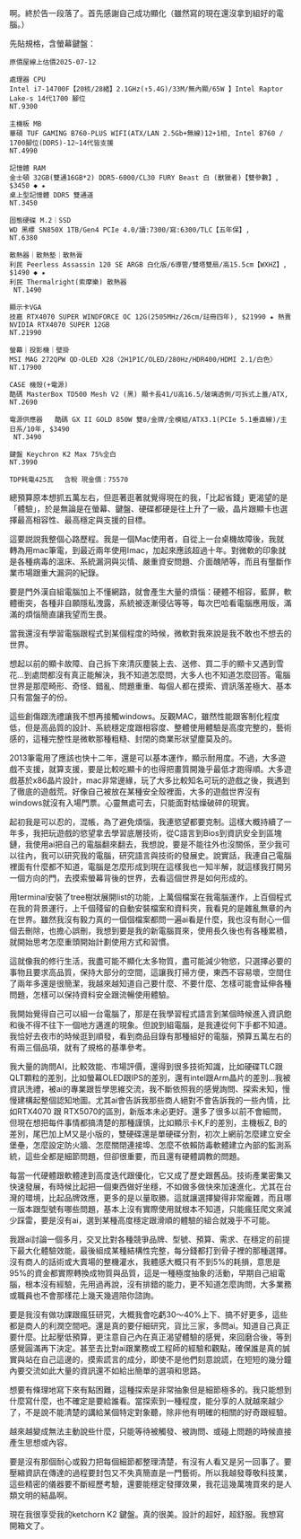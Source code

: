 

啊。終於告一段落了。首先感謝自己成功顯化（雖然寫的現在還沒拿到組好的電腦。）

先貼規格，含螢幕鍵盤：

```
原價屋線上估價2025-07-12

處理器 CPU	
Intel i7-14700F【20核/28緒】2.1GHz(↑5.4G)/33M/無內顯/65W 】Intel Raptor Lake-s 14代1700 腳位 
NT.9300

主機板 MB	
華碩 TUF GAMING B760-PLUS WIFI(ATX/LAN 2.5Gb+無線)12+1相, Intel B760 / 1700腳位(DDR5)-12~14代皆支援
NT.4990

記憶體 RAM	
金士頓 32GB(雙通16GB*2) DDR5-6000/CL30 FURY Beast 白 (獸獵者)【雙參數】, $3450 ◆ ★	
桌上型記憶體 DDR5 雙通道
NT.3450

固態硬碟 M.2｜SSD	
WD 黑標 SN850X 1TB/Gen4 PCIe 4.0/讀:7300/寫:6300/TLC【五年保】, 
NT.6380
 
散熱器｜散熱墊｜散熱膏	
利民 Peerless Assassin 120 SE ARGB 白化版/6導管/雙塔雙扇/高15.5cm【WXHZ】, $1490 ◆ ★	
利民 Thermalright(索摩樂) 散熱器
 NT.1490
 
顯示卡VGA 	
技嘉 RTX4070 SUPER WINDFORCE OC 12G(2505MHz/26cm/註冊四年), $21990 ★ 熱賣	
NVIDIA RTX4070 SUPER 12GB
NT.21990

螢幕｜投影機｜壁掛	
MSI MAG 272QPW QD-OLED X28〈2H1P1C/OLED/280Hz/HDR400/HDMI 2.1/白色〉
NT.17900

CASE 機殼(+電源)	
酷碼 MasterBox TD500 Mesh V2 (黑) 顯卡長41/U高16.5/玻璃透側/可拆式上蓋/ATX, NT.2690

電源供應器	酷碼 GX II GOLD 850W 雙8/金牌/全模組/ATX3.1(PCIe 5.1垂直線)/主日系/10年, $3490 
 NT.3490

鍵盤 Keychron K2 Max 75%全白
NT.3990

TDP耗電425瓦 　含稅 現金價：75570
```

總預算原本想抓五萬左右，但逛著逛著就覺得現在的我，「比起省錢」更渴望的是「體驗」，於是無論是在螢幕、鍵盤、硬碟都硬是往上升了一級，晶片跟顯卡也選擇最高相容性、最高穩定與支援的目標。

這要説説我整個心路歷程。我是一個Mac使用者，自從上一台桌機故障後，我就轉為用mac筆電，到最近兩年使用Imac，加起來應該超過十年。對微軟的印象就是各種病毒的溫床、系統漏洞與災情、嚴重資安問題、介面醜陋等，而且有壟斷作業市場跟重大漏洞的紀錄。

要是門外漢自組電腦加上不懂網路，就會產生大量的煩惱：硬體不相容，藍屏，軟體衝突，各種非自願隱私洩露，系統被逐漸侵佔等等，每次巴哈看電腦應用版，滿滿的煩惱簡直讓我望而生畏。

當我還沒有學習電腦跟程式到某個程度的時候，微軟對我來說是我不敢也不想去的世界。

想起以前的顯卡故障、自己拆下來清灰塵裝上去、送修、買二手的顯卡又遇到雪花...到處問都沒有真正能解決，我不知道怎麼問，大多人也不知道怎麼回答。電腦世界是那麼畸形、奇怪、錯亂、問題重重、每個人都在摸索、資訊落差極大、基本只有當盤子的份。

這些創傷跟洗禮讓我不想再接觸windows。反觀MAC，雖然性能跟客制化程度低，但是高品質的設計、系統穩定度跟相容度、整體使用體驗是高度完整的，藝術感的，這種完整性是微軟那種粗糙、封閉的商業形狀望塵莫及的。

2013筆電用了應該也快十二年，還是可以基本運作，顯示耐用度。不過，大多遊戲不支援，就算支援，要是比較吃顯卡的也得把畫質開幾乎最低才跑得順。大多遊戲基於x86晶片設計，mac非常邊緣，玩了大多比較知名可玩的遊戲之後，我遇到了徹底的遊戲荒。好像自己被放在某種安全殼裡面，大多的遊戲世界沒有windows就沒有入場門票。心靈無處可去，只能面對枯燥破碎的現實。

起初我是可以忍的，混帳，為了避免煩惱，我連慾望都要克制。這樣大概持續了一年多，我把玩遊戲的慾望拿去學習底層技術，從C語言到Bios到資訊安全到區塊鏈，我使用ai把自己的電腦翻來翻去，我想說，要是不能往外也沒關係，至少我可以往內，我可以研究我的電腦，研究語言與技術的發展史。說實話，我連自己電腦裡面有什麼都不知道，電腦是怎麼形成到現在這樣我也一知半解，就這樣我打開另一個方向的門，去摸索螢幕背後的世界，去看這個世界是如何形成的。

用terminal安裝了tree樹狀展開list的功能，上萬個檔案在我電腦運作，上百個程式在我的背景運行，上千個殘留的自動安裝檔案和資料夾，我看見的是雜亂無章的內在世界。雖然我沒有毅力真的一個個檔案都問一遍ai看是什麼，我也沒有耐心一個個去刪除，也擔心誤刪，我想到要是我的新電腦買來，使用長久後也有各種累積，就開始思考怎麼重頭開始計劃使用方式和習慣。

這就像我的修行生活，我盡可能不顯化太多物質，盡可能減少物慾，只選擇必要的事物且要求高品質，保持大部分的空間，這讓我打掃方便，東西不容易壞，空間住了兩年多還是很簡潔，我越來越知道自己要什麼、不要什麼、怎樣可能會延伸各種問題，怎樣可以保持資料安全跟流暢使用體驗。

我開始覺得自己可以組一台電腦了，那是在我學習程式語言到某個時候進入資訊飽和後不得不往下一個地方邁進的現象。但說到組電腦，是我連從何下手都不知道。我恰好去夜市的時候逛到順發，看到商品目錄有那種組好的電腦，預算五萬左右的有兩三個品項，就有了規格的基準參考。

我大量的詢問AI，比較效能、市場評價，還得到很多技術知識，比如硬碟TLC跟QLT顆粒的差別，比如螢幕OLED跟IPS的差別，還有intel跟Arm晶片的差別...我被資訊洗禮，被ai的專業跟哲學思維交流，我不斷依照我的感覺詢問、探索未知，慢慢建構起整個認知地圖。尤其ai會告訴我那些商人絕對不會告訴我的一些內情，比如RTX4070 跟 RTX5070的區別，新版本未必更好。還多了很多以前不會細問，但現在想把每件事情都搞清楚的那種謹慎，比如顯示卡K,F的差別，主機板Z, B的差別，尾巴加上M又是小版的，雙硬碟還是單硬碟分割，初次上網前怎麼建立安全堡壘，怎麼設定防火牆、怎麼關閉連接埠、怎麼不依賴防毒軟體建立內部的監測系統，這些全都是細節問題，但卻很重要，而且還有硬體調教的問題。

每當一代硬體跟軟體達到高度迭代跟優化，它又成了歷史跟舊品。技術產業密集又快速發展，有時候比起把一個東西做好坐穩，不如做多做快來加速進化，尤其在台灣的環境，比起品牌效應，更多的是以量取勝。這就讓選擇變得非常龐雜，而且哪一版本跟型號有哪些問題，基本上沒有實際使用就根本不知道，只能瘋狂爬文來減少踩雷，要是沒有ai，選到某種高度穩定跟滑順的體驗的組合就幾乎不可能。

我跟ai討論一個多月，交叉比對各種競爭品牌、型號、預算、需求、在穩定的前提下最大化體驗效能，最後組成某種結構性完整，每分錢都打到骨子裡的那種選擇。沒有商人的話術或大賣場的整機灌水，我體感大概只有不到5%的耗損，意思是95%的資金都實際轉換成物質與品質，這是一種極度抽象的活動，早期自己組電腦，根本沒有經驗，先用過再說，沒有排錯的能力，更不知道怎麼詢問，大多業務或職員也不會那樣花上幾天幾週陪你諮詢。

要是我沒有做功課跟瘋狂研究，大概我會吃虧30～40%上下、搞不好更多，這些都是商人的利潤空間吧。還是真的要仔細研究，貨比三家，多問ai。知道自己真正要什麼。比起壓低預算，更注意自己內在真正渴望體驗的感覺，來回磨合後，等到感覺圓滿再下決定。甚至去比對ai跟業務或工程師的經驗和觀點，確保誰是真的誠實與站在自己這邊的，摸索謊言的成分，即使不是他們刻意說謊，在短短的幾分鐘內要交流如此大量的資訊還不如給出簡單的選項和思路。

想要有條理地寫下來有點困難，這種探索是非常抽象但是細節極多的。我只能想到什麼寫什麼，也不確定是要給誰看。當探索到一種程度，能分享的人就越來越少了，不是說不能清楚的講給某個特定對象聽，除非他有明確的相關的好奇跟經驗。

越來越變成無法主動說些什麼，只能等待被觸發、被詢問、或碰上問題的時候直接產生思想或內容。

要是沒有那個耐心或毅力把每個細節都整理清楚，有沒有人看又是另一回事了。要壓縮資訊在傳達的過程要封包又不失真簡直是一門藝術。所以我越發尊敬科技業，這些精密的儀器要不斷經歷考驗，還要能穩定發揮效果，我花這幾萬塊買來的是人類文明的結晶啊。

現在我很享受我的ketchorn K2 鍵盤。真的很美。設計的超好，超舒服。我想寫開箱文了。

